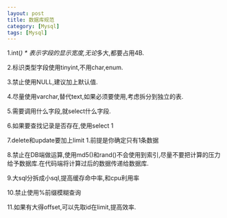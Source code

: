 ```yaml
---
layout: post
title: 数据库规范
category: [Mysql]
tags: [Mysql]
---
```


1.int(*)  * 表示字段的显示宽度,无论*多大,都要占用4B.

2.标识类型字段使用tinyint,不用char,enum.

3.禁止使用NULL,建议加上默认值.

4.尽量使用varchar,替代text,如果必须要使用,考虑拆分到独立的表.

5.需要调用什么字段,就select什么字段.

6.如果要查找记录是否存在,使用select 1

7.delete和update要加上limit 1.前提是你确定只有1条数据

8.禁止在DB端做运算,使用md5()和rand()不会使用到索引,尽量不要把计算的压力给予数据库.在代码端将计算过后的数据传递给数据库.

9.大sql分拆成小sql,提高缓存命中率,和cpu利用率

10.禁止使用%前缀模糊查询

11.如果有大得offset,可以先取id在limit,提高效率.

 